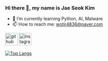 ### Hi there 👋, my name is Jae Seok Kim

- 🌱 I’m currently learning Python, AI, Malware 
- 📫 How to reach me: wotjr4836@naver.com 


[<img src='https://cdn.jsdelivr.net/npm/simple-icons@3.0.1/icons/github.svg' alt='github' height='40'>](https://github.com/https://github.com/JaeSeokKim97)  [<img src='https://cdn.jsdelivr.net/npm/simple-icons@3.0.1/icons/instagram.svg' alt='instagram' height='40'>](https://www.instagram.com/https://www.instagram.com/_js_ok//)  

[![Top Langs](https://github-readme-stats.vercel.app/api/top-langs/?username=https://github.com/JaeSeokKim97)](https://github.com/anuraghazra/github-readme-stats)

